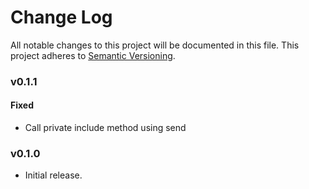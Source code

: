 # Change Log
All notable changes to this project will be documented in this file.
This project adheres to [Semantic Versioning](http://semver.org/).

### v0.1.1

#### Fixed

- Call private include method using send

### v0.1.0

* Initial release.

